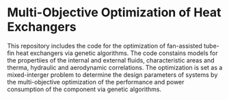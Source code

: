 # Multi-Objective Optimization of Heat Exchangers
This repository includes the code for the optimization of fan-assisted tube-fin heat exchangers via genetic algorithms. The code constains models for the propertiies of the internal and external fluids, characteristic areas and therma, hydraulic and aerodynamic correlations. The optimization is set as a mixed-interger problem to determine the design parameters of systems by the multi-objective optimization of the performance and power consumption of the component via genetic algorithms. 
